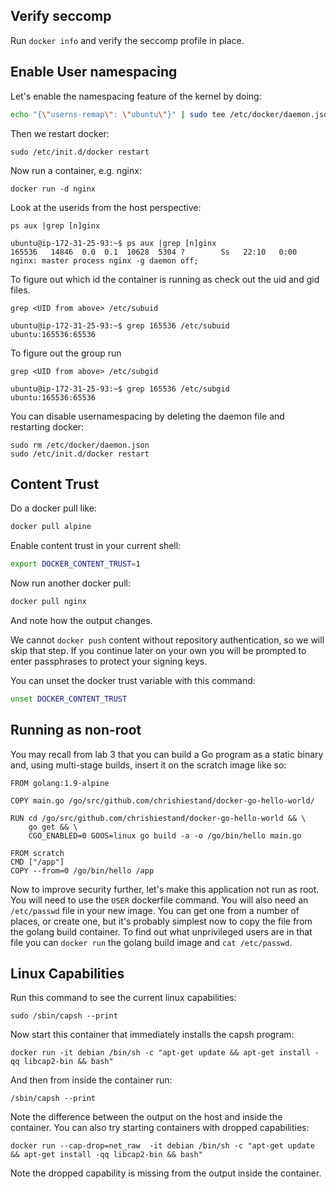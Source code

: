 
## Verify seccomp

Run `docker info` and verify the seccomp profile in place.


## Enable User namespacing
Let's enable the namespacing feature of the kernel by doing:

```bash
echo "{\"userns-remap\": \"ubuntu\"}" | sudo tee /etc/docker/daemon.json
```

Then we restart docker:
```
sudo /etc/init.d/docker restart
```

Now run a container, e.g. nginx:

```
docker run -d nginx
```

Look at the userids from the host perspective:
```
ps aux |grep [n]ginx
```

```
ubuntu@ip-172-31-25-93:~$ ps aux |grep [n]ginx
165536   14846  0.0  0.1  10628  5304 ?        Ss   22:10   0:00 nginx: master process nginx -g daemon off;
```

To figure out which id the container is running as check out the uid and gid files. 

`grep <UID from above> /etc/subuid`

```
ubuntu@ip-172-31-25-93:~$ grep 165536 /etc/subuid
ubuntu:165536:65536
```

To figure out the group run 
```
grep <UID from above> /etc/subgid
```

```
ubuntu@ip-172-31-25-93:~$ grep 165536 /etc/subgid
ubuntu:165536:65536
```

You can disable usernamespacing by deleting the daemon file and restarting docker:
```
sudo rm /etc/docker/daemon.json
sudo /etc/init.d/docker restart
```

## Content Trust

Do a docker pull like:
```bash
docker pull alpine
```

Enable content trust in your current shell:
```bash
export DOCKER_CONTENT_TRUST=1
```

Now run another docker pull:
```bash
docker pull nginx
```

And note how the output changes.

We cannot `docker push` content without repository authentication, so we will skip that step. If you continue later on your own you will be prompted to enter passphrases to protect your signing keys.

You can unset the docker trust variable with this command:

```bash
unset DOCKER_CONTENT_TRUST
```


## Running as non-root

You may recall from lab 3 that you can build a Go program as a static binary and, using multi-stage builds, insert it on the scratch image like so:

```
FROM golang:1.9-alpine

COPY main.go /go/src/github.com/chrishiestand/docker-go-hello-world/

RUN cd /go/src/github.com/chrishiestand/docker-go-hello-world && \
    go get && \
    CGO_ENABLED=0 GOOS=linux go build -a -o /go/bin/hello main.go

FROM scratch
CMD ["/app"]
COPY --from=0 /go/bin/hello /app
```

Now to improve security further, let's make this application not run as root. You will need to use the `USER` dockerfile command. You will also need an `/etc/passwd` file in your new image. You can get one from a number of places, or create one, but it's probably simplest now to copy the file from the golang build container. To find out what unprivileged users are in that file you can `docker run` the golang build image and `cat /etc/passwd`.


## Linux Capabilities

Run this command to see the current linux capabilities:
```
sudo /sbin/capsh --print
```

Now start this container that immediately installs the capsh program:
```
docker run -it debian /bin/sh -c "apt-get update && apt-get install -qq libcap2-bin && bash"
```

And then from inside the container run:
```
/sbin/capsh --print
```

Note the difference between the output on the host and inside the container. You can also try starting containers with dropped capabilities:


```
docker run --cap-drop=net_raw  -it debian /bin/sh -c "apt-get update && apt-get install -qq libcap2-bin && bash"
```

Note the dropped capability is missing from the output inside the container.
